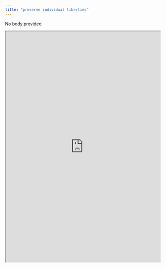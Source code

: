 ```yaml
---
title: "preserve individual liberties"
---
```


No body provided
<iframe height="750" width="100%" src="https://ewelton.github.io/ktest/wiki.html#preserve%20individual%20liberties"></iframe>
